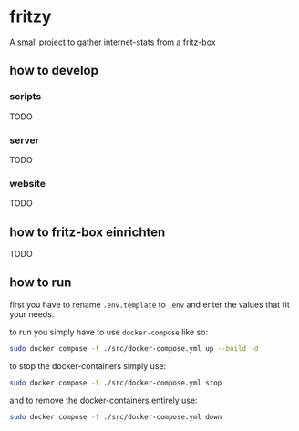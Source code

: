 # fritzy

A small project to gather internet-stats from a fritz-box

## how to develop

### scripts

TODO

### server

TODO

### website

TODO

## how to fritz-box einrichten

TODO

## how to run

first you have to rename `.env.template` to `.env` and enter the values that fit your needs.  
  
to run you simply have to use `docker-compose` like so:  

```bash
sudo docker compose -f ./src/docker-compose.yml up --build -d
```

to stop the docker-containers simply use:

```bash
sudo docker compose -f ./src/docker-compose.yml stop
```

and to remove the docker-containers entirely use:

```bash
sudo docker compose -f ./src/docker-compose.yml down
```
